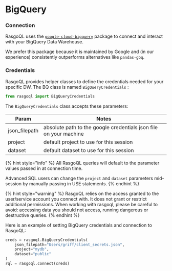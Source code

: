 # BigQuery

### Connection

RasgoQL uses the [`google-cloud-bigquery`](https://pypi.org/project/google-cloud-bigquery/) package to connect and interact with your BigQuery Data Warehouse.

We prefer this package because it is maintained by Google and (in our experience) consistently outperforms alternatives like `pandas-gbq`.

### Credentials

RasgoQL provides helper classes to define the credentials needed for your specific DW. The BQ class is named `BigQueryCredentials` :

```python
from rasgoql import BigQueryCredentials
```

The `BigQueryCredentials` class accepts these parameters:

| Param          | Notes                                                             |
| -------------- | ----------------------------------------------------------------- |
| json\_filepath | absolute path to the google credentials json file on your machine |
| project        | default project to use for this session                           |
| dataset        | default dataset to use for this session                           |

{% hint style="info" %}
All RasgoQL queries will default to the parameter values passed in at connection time.

Advanced SQL users can change the `project` and `dataset` parameters mid-session by manually passing in USE statements.
{% endhint %}

{% hint style="warning" %}
RasgoQL relies on the access granted to the user/service account you connect with. It does not grant or restrict additional permissions. When working with rasgoql, please be careful to avoid: accessing data you should not access, running dangerous or destructive queries.
{% endhint %}

Here is an example of setting BigQuery credentials and connection to RasgoQL:

```python
creds = rasgoql.BigQueryCredentials(
    json_filepath="Users/griff/client_secrets.json",
    project="mydb",
    dataset="public"
)
rql = rasgoql.connect(creds)
```
